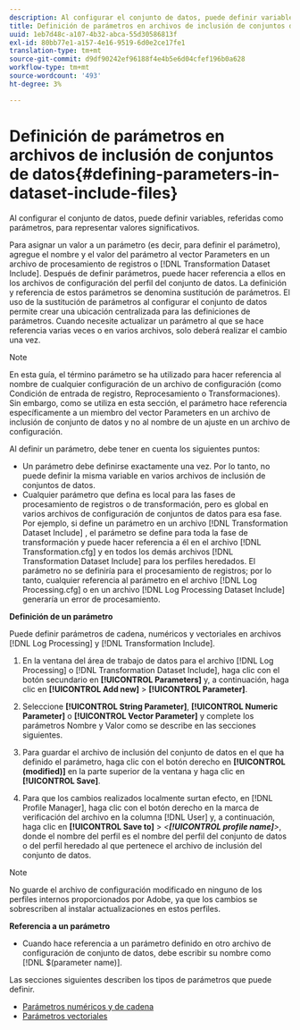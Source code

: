 ```yaml
---
description: Al configurar el conjunto de datos, puede definir variables, referidas como parámetros, para representar valores significativos.
title: Definición de parámetros en archivos de inclusión de conjuntos de datos
uuid: 1eb7d48c-a107-4b32-abca-55d30586813f
exl-id: 80bb77e1-a157-4e16-9519-6d0e2ce17fe1
translation-type: tm+mt
source-git-commit: d9df90242ef96188f4e4b5e6d04cfef196b0a628
workflow-type: tm+mt
source-wordcount: '493'
ht-degree: 3%

---
```


# Definición de parámetros en archivos de inclusión de conjuntos de datos{#defining-parameters-in-dataset-include-files}

Al configurar el conjunto de datos, puede definir variables, referidas como parámetros, para representar valores significativos.

Para asignar un valor a un parámetro (es decir, para definir el parámetro), agregue el nombre y el valor del parámetro al vector Parameters en un archivo de procesamiento de registros o [!DNL Transformation Dataset Include]. Después de definir parámetros, puede hacer referencia a ellos en los archivos de configuración del perfil del conjunto de datos. La definición y referencia de estos parámetros se denomina sustitución de parámetros. El uso de la sustitución de parámetros al configurar el conjunto de datos permite crear una ubicación centralizada para las definiciones de parámetros. Cuando necesite actualizar un parámetro al que se hace referencia varias veces o en varios archivos, solo deberá realizar el cambio una vez.

>[!NOTE]
>
>En esta guía, el término parámetro se ha utilizado para hacer referencia al nombre de cualquier configuración de un archivo de configuración (como Condición de entrada de registro, Reprocesamiento o Transformaciones). Sin embargo, como se utiliza en esta sección, el parámetro hace referencia específicamente a un miembro del vector Parameters en un archivo de inclusión de conjunto de datos y no al nombre de un ajuste en un archivo de configuración.

Al definir un parámetro, debe tener en cuenta los siguientes puntos:

* Un parámetro debe definirse exactamente una vez. Por lo tanto, no puede definir la misma variable en varios archivos de inclusión de conjuntos de datos.
* Cualquier parámetro que defina es local para las fases de procesamiento de registros o de transformación, pero es global en varios archivos de configuración de conjuntos de datos para esa fase. Por ejemplo, si define un parámetro en un archivo [!DNL Transformation Dataset Include] , el parámetro se define para toda la fase de transformación y puede hacer referencia a él en el archivo [!DNL Transformation.cfg] y en todos los demás archivos [!DNL Transformation Dataset Include] para los perfiles heredados. El parámetro no se definiría para el procesamiento de registros; por lo tanto, cualquier referencia al parámetro en el archivo [!DNL Log Processing.cfg] o en un archivo [!DNL Log Processing Dataset Include] generaría un error de procesamiento.

**Definición de un parámetro**

Puede definir parámetros de cadena, numéricos y vectoriales en archivos [!DNL Log Processing] y [!DNL Transformation Include].

1. En la ventana del área de trabajo de datos para el archivo [!DNL Log Processing] o [!DNL Transformation Dataset Include], haga clic con el botón secundario en **[!UICONTROL Parameters]** y, a continuación, haga clic en **[!UICONTROL Add new]** > **[!UICONTROL Parameter]**.

1. Seleccione **[!UICONTROL String Parameter]**, **[!UICONTROL Numeric Parameter]** o **[!UICONTROL Vector Parameter]** y complete los parámetros Nombre y Valor como se describe en las secciones siguientes.

1. Para guardar el archivo de inclusión del conjunto de datos en el que ha definido el parámetro, haga clic con el botón derecho en **[!UICONTROL (modified)]** en la parte superior de la ventana y haga clic en **[!UICONTROL Save]**.

1. Para que los cambios realizados localmente surtan efecto, en [!DNL Profile Manager], haga clic con el botón derecho en la marca de verificación del archivo en la columna [!DNL User] y, a continuación, haga clic en **[!UICONTROL Save to]** > *&lt;**[!UICONTROL profile name]**>*, donde el nombre del perfil es el nombre del perfil del conjunto de datos o del perfil heredado al que pertenece el archivo de inclusión del conjunto de datos.

>[!NOTE]
>
>No guarde el archivo de configuración modificado en ninguno de los perfiles internos proporcionados por Adobe, ya que los cambios se sobrescriben al instalar actualizaciones en estos perfiles.

**Referencia a un parámetro**

* Cuando hace referencia a un parámetro definido en otro archivo de configuración de conjunto de datos, debe escribir su nombre como [!DNL $(parameter name)].

Las secciones siguientes describen los tipos de parámetros que puede definir.

* [Parámetros numéricos y de cadena](../../../../home/c-dataset-const-proc/c-dataset-inc-files/c-def-param-dataset-inc-files/c-string-num-param.md#concept-14f391ce107c4a3dad827ec7967f1080)
* [Parámetros vectoriales](../../../../home/c-dataset-const-proc/c-dataset-inc-files/c-def-param-dataset-inc-files/c-vector-param.md#concept-adb42a5474e245a9996d0aa8d5d522d0)
